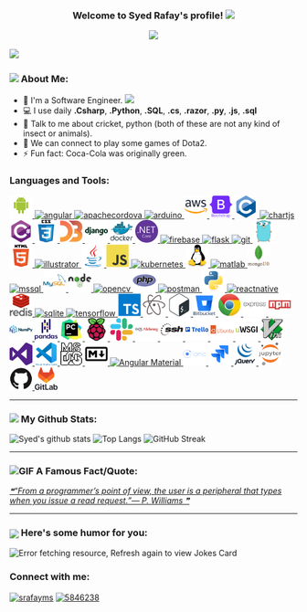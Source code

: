 <h3 align="center">
  Welcome to Syed Rafay's profile!
  <img src="https://media.giphy.com/media/hvRJCLFzcasrR4ia7z/giphy.gif" width="28">
</h3>

<p align="center">
  <img src="https://readme-typing-svg.herokuapp.com/?lines=Always+learning+new+things;Masters+in+Information+Technology;Full+Stack+Web+and+app+developer&font=Fira%20Code&center=true&width=440&height=45&color=f75c7e&vCenter=true&size=22">
</p>

![](https://camo.githubusercontent.com/992babdffd8c74a1502de375fbdf7e4d54773242/68747470733a2f2f6d656469612e67697068792e636f6d2f6d656469612f53576f536b4e36447854737a71494b4571762f67697068792e676966)

### <img src="https://github.com/TheDudeThatCode/TheDudeThatCode/blob/master/Assets/Developer.gif" width="45px"> About Me:
- 🏦 I'm a Software Engineer.
      <img src="https://media.giphy.com/media/WUlplcMpOCEmTGBtBW/giphy.gif" width="30">
- 💻 I use daily **.Csharp**, **.Python**, **.SQL**, **.cs**, **.razor**, **.py**, **.js**, **.sql**
- 💬 Talk to me about cricket, python (both of these are not any kind of insect or animals).
- 👯 We can connect to play some games of Dota2.
- ⚡ Fun fact: Coca-Cola was originally green.

<h3 align="left">Languages and Tools:</h3>
<p align="left">
  <a href="https://developer.android.com" target="_blank"> <img src="https://raw.githubusercontent.com/devicons/devicon/master/icons/android/android-original-wordmark.svg" alt="android" width="40" height="40"/> </a>
  <a href="https://angular.io" target="_blank"> <img src="https://angular.io/assets/images/logos/angular/angular.svg" alt="angular" width="40" height="40"/> </a>
  <a href="https://cordova.apache.org/" target="_blank"> <img src="https://www.vectorlogo.zone/logos/apache_cordova/apache_cordova-icon.svg" alt="apachecordova" width="40" height="40"/> </a>
  <a href="https://www.arduino.cc/" target="_blank"> <img src="https://cdn.worldvectorlogo.com/logos/arduino-1.svg" alt="arduino" width="40" height="40"/> </a>
  <a href="https://aws.amazon.com" target="_blank"> <img src="https://raw.githubusercontent.com/devicons/devicon/master/icons/amazonwebservices/amazonwebservices-original-wordmark.svg" alt="aws" width="40" height="40"/> </a>
  <a href="https://getbootstrap.com" target="_blank"> <img src="https://raw.githubusercontent.com/devicons/devicon/master/icons/bootstrap/bootstrap-plain-wordmark.svg" alt="bootstrap" width="40" height="40"/> </a>
  <a href="https://www.cprogramming.com/" target="_blank"> <img src="https://raw.githubusercontent.com/devicons/devicon/master/icons/c/c-original.svg" alt="c" width="40" height="40"/> </a>
  <a href="https://www.chartjs.org" target="_blank"> <img src="https://www.chartjs.org/media/logo-title.svg" alt="chartjs" width="40" height="40"/> </a>
  <a href="https://www.w3schools.com/cs/" target="_blank"> <img src="https://raw.githubusercontent.com/devicons/devicon/master/icons/csharp/csharp-original.svg" alt="csharp" width="40" height="40"/> </a>
  <a href="https://www.w3schools.com/css/" target="_blank"> <img src="https://raw.githubusercontent.com/devicons/devicon/master/icons/css3/css3-original-wordmark.svg" alt="css3" width="40" height="40"/> </a>
  <a href="https://d3js.org/" target="_blank"> <img src="https://raw.githubusercontent.com/devicons/devicon/master/icons/d3js/d3js-original.svg" alt="d3js" width="40" height="40"/> </a>
  <a href="https://www.djangoproject.com/" target="_blank"> <img src="https://raw.githubusercontent.com/devicons/devicon/master/icons/django/django-plain-wordmark.svg" alt="django" width="40" height="40"/> </a>
  <a href="https://www.docker.com/" target="_blank"> <img src="https://raw.githubusercontent.com/devicons/devicon/master/icons/docker/docker-original-wordmark.svg" alt="docker" width="40" height="40"/> </a>
  <a href="https://dotnet.microsoft.com/" target="_blank"> <img src="https://raw.githubusercontent.com/devicons/devicon/master/icons/dotnetcore/dotnetcore-original.svg" alt="dotnet core" width="40" height="40"/> </a>
  <a href="https://firebase.google.com/" target="_blank"> <img src="https://www.vectorlogo.zone/logos/firebase/firebase-icon.svg" alt="firebase" width="40" height="40"/> </a>
  <a href="https://flask.palletsprojects.com/" target="_blank"> <img src="https://www.vectorlogo.zone/logos/pocoo_flask/pocoo_flask-icon.svg" alt="flask" width="40" height="40"/> </a>
  <a href="https://git-scm.com/" target="_blank"> <img src="https://www.vectorlogo.zone/logos/git-scm/git-scm-icon.svg" alt="git" width="40" height="40"/> </a>
  <a href="https://golang.org" target="_blank"> <img src="https://raw.githubusercontent.com/devicons/devicon/master/icons/go/go-original.svg" alt="go" width="40" height="40"/> </a>
  <a href="https://www.w3.org/html/" target="_blank"> <img src="https://raw.githubusercontent.com/devicons/devicon/master/icons/html5/html5-original-wordmark.svg" alt="html5" width="40" height="40"/> </a>
  <a href="https://www.adobe.com/in/products/illustrator.html" target="_blank"> <img src="https://www.vectorlogo.zone/logos/adobe_illustrator/adobe_illustrator-icon.svg" alt="illustrator" width="40" height="40"/> </a>
  <a href="https://www.java.com" target="_blank"> <img src="https://raw.githubusercontent.com/devicons/devicon/master/icons/java/java-original.svg" alt="java" width="40" height="40"/> </a>
  <a href="https://developer.mozilla.org/en-US/docs/Web/JavaScript" target="_blank"> <img src="https://raw.githubusercontent.com/devicons/devicon/master/icons/javascript/javascript-original.svg" alt="javascript" width="40" height="40"/> </a>
  <a href="https://kubernetes.io" target="_blank"> <img src="https://www.vectorlogo.zone/logos/kubernetes/kubernetes-icon.svg" alt="kubernetes" width="40" height="40"/> </a>
  <a href="https://www.linux.org/" target="_blank"> <img src="https://raw.githubusercontent.com/devicons/devicon/master/icons/linux/linux-original.svg" alt="linux" width="40" height="40"/> </a>
  <a href="https://www.mathworks.com/" target="_blank"> <img src="https://upload.wikimedia.org/wikipedia/commons/2/21/Matlab_Logo.png" alt="matlab" width="40" height="40"/> </a>
  <a href="https://www.mongodb.com/" target="_blank"> <img src="https://raw.githubusercontent.com/devicons/devicon/master/icons/mongodb/mongodb-original-wordmark.svg" alt="mongodb" width="40" height="40"/> </a>
  <a href="https://www.microsoft.com/en-us/sql-server" target="_blank"> <img src="https://www.svgrepo.com/show/303229/microsoft-sql-server-logo.svg" alt="mssql" width="40" height="40"/> </a>
  <a href="https://www.mysql.com/" target="_blank"> <img src="https://raw.githubusercontent.com/devicons/devicon/master/icons/mysql/mysql-original-wordmark.svg" alt="mysql" width="40" height="40"/> </a>
  <a href="https://nodejs.org" target="_blank"> <img src="https://raw.githubusercontent.com/devicons/devicon/master/icons/nodejs/nodejs-original-wordmark.svg" alt="nodejs" width="40" height="40"/> </a>
  <a href="https://opencv.org/" target="_blank"> <img src="https://www.vectorlogo.zone/logos/opencv/opencv-icon.svg" alt="opencv" width="40" height="40"/> </a>
  <a href="https://www.php.net" target="_blank"> <img src="https://raw.githubusercontent.com/devicons/devicon/master/icons/php/php-original.svg" alt="php" width="40" height="40"/> </a>
  <a href="https://postman.com" target="_blank"> <img src="https://www.vectorlogo.zone/logos/getpostman/getpostman-icon.svg" alt="postman" width="40" height="40"/> </a>
  <a href="https://www.python.org" target="_blank"> <img src="https://raw.githubusercontent.com/devicons/devicon/master/icons/python/python-original.svg" alt="python" width="40" height="40"/> </a>
  <a href="https://reactnative.dev/" target="_blank"> <img src="https://reactnative.dev/img/header_logo.svg" alt="reactnative" width="40" height="40"/> </a>
  <a href="https://redis.io" target="_blank"> <img src="https://raw.githubusercontent.com/devicons/devicon/master/icons/redis/redis-original-wordmark.svg" alt="redis" width="40" height="40"/> </a>
  <a href="https://www.sqlite.org/" target="_blank"> <img src="https://www.vectorlogo.zone/logos/sqlite/sqlite-icon.svg" alt="sqlite" width="40" height="40"/> </a>
  <a href="https://www.tensorflow.org" target="_blank"> <img src="https://www.vectorlogo.zone/logos/tensorflow/tensorflow-icon.svg" alt="tensorflow" width="40" height="40"/> </a>
  <a href="https://www.typescriptlang.org/" target="_blank"> <img src="https://raw.githubusercontent.com/devicons/devicon/master/icons/typescript/typescript-original.svg" alt="typescript" width="40" height="40"/> </a>
  <a href="https://atom.io/" target="_blank"> <img src="https://raw.githubusercontent.com/devicons/devicon/master/icons/atom/atom-original.svg" alt="atom" width="40" height="40"/> </a>
  <a href="https://www.gnu.org/software/bash/" target="_blank"> <img src="https://raw.githubusercontent.com/devicons/devicon/master/icons/bash/bash-original.svg" alt="bash" width="40" height="40"/> </a>
  <a href="https://bitbucket.org/product" target="_blank"> <img src="https://raw.githubusercontent.com/devicons/devicon/master/icons/bitbucket/bitbucket-original-wordmark.svg" alt="bitbucket" width="40" height="40"/> </a>
  <a href="https://www.google.com.au/intl/en_au/chrome/" target="_blank"> <img src="https://raw.githubusercontent.com/devicons/devicon/master/icons/chrome/chrome-original.svg" alt="chrome" width="40" height="40"/> </a>
  <a href="https://expressjs.com/" target="_blank"> <img src="https://raw.githubusercontent.com/devicons/devicon/master/icons/express/express-original-wordmark.svg" alt="express" width="40" height="40"/> </a>
   <a href="https://www.npmjs.com/" target="_blank"> <img src="https://raw.githubusercontent.com/devicons/devicon/master/icons/npm/npm-original-wordmark.svg" alt="npm" width="40" height="40"/> </a>
  <a href="https://numpy.org/" target="_blank"> <img src="https://raw.githubusercontent.com/devicons/devicon/master/icons/numpy/numpy-original-wordmark.svg" alt="numpy" width="40" height="40"/> </a>
  <a href="https://pandas.pydata.org/" target="_blank"> <img src="https://raw.githubusercontent.com/devicons/devicon/master/icons/pandas/pandas-original-wordmark.svg" alt="pandas" width="40" height="40"/> </a>
  <a href="https://www.jetbrains.com/pycharm/" target="_blank"> <img src="https://raw.githubusercontent.com/devicons/devicon/master/icons/pycharm/pycharm-original.svg" alt="pycharm" width="40" height="40"/> </a>
  <a href="https://www.raspberrypi.org/" target="_blank"> <img src="https://raw.githubusercontent.com/devicons/devicon/master/icons/raspberrypi/raspberrypi-original.svg" alt="Raspberrypie" width="40" height="40"/> </a>
  <a href="https://slack.com/intl/en-au/" target="_blank"> <img src="https://raw.githubusercontent.com/devicons/devicon/master/icons/slack/slack-original.svg" alt="Slack" width="40" height="40"/> </a>
  <a href="https://www.sqlalchemy.org/" target="_blank"> <img src="https://raw.githubusercontent.com/devicons/devicon/master/icons/sqlalchemy/sqlalchemy-original-wordmark.svg" alt="SQL Alchemy" width="40" height="40"/> </a>
  <a href="https://www.ssh.com/academy/ssh" target="_blank"> <img src="https://raw.githubusercontent.com/devicons/devicon/master/icons/ssh/ssh-original-wordmark.svg" alt="SSH" width="40" height="40"/> </a>
  <a href="https://trello.com/home" target="_blank"> <img src="https://raw.githubusercontent.com/devicons/devicon/master/icons/trello/trello-plain-wordmark.svg" alt="Trello" width="40" height="40"/> </a>
  <a href="https://ubuntu.com/" target="_blank"> <img src="https://raw.githubusercontent.com/devicons/devicon/master/icons/ubuntu/ubuntu-plain-wordmark.svg" alt="Ubuntu" width="40" height="40"/> </a>
  <a href="https://uwsgi-docs.readthedocs.io/en/latest/" target="_blank"> <img src="https://raw.githubusercontent.com/devicons/devicon/master/icons/uwsgi/uwsgi-original.svg" alt="uWSGI" width="40" height="40"/> </a>
  <a href="https://www.vim.org/" target="_blank"> <img src="https://raw.githubusercontent.com/devicons/devicon/master/icons/vim/vim-original.svg" alt="Vim" width="40" height="40"/> </a>
  <a href="https://visualstudio.microsoft.com/" target="_blank"> <img src="https://raw.githubusercontent.com/devicons/devicon/master/icons/visualstudio/visualstudio-plain.svg" alt="Visual Studio" width="40" height="40"/> </a>
  <a href="https://code.visualstudio.com/" target="_blank"> <img src="https://raw.githubusercontent.com/devicons/devicon/master/icons/vscode/vscode-original-wordmark.svg" alt="Visual Studio Code" width="40" height="40"/> </a>
  <a href="https://winworldpc.com/product/ms-dos/1x" target="_blank"> <img src="https://raw.githubusercontent.com/devicons/devicon/master/icons/msdos/msdos-line.svg" alt="MSDos" width="40" height="40"/> </a>
  <a href="https://www.markdownguide.org/" target="_blank"> <img src="https://raw.githubusercontent.com/devicons/devicon/master/icons/markdown/markdown-original.svg" alt="Markdown" width="40" height="40"/> </a>
  <a href="https://material.angular.io/" target="_blank"> <img src="https://camo.githubusercontent.com/c5b95fc653e7928d7277fa065cd098187cb9b7ea2d4d976cef5215a0676d2424/68747470733a2f2f63646e2e6a7364656c6976722e6e65742f67682f616e67756c61722d6d6174657269616c2d657874656e73696f6e732f7061676573406d61737465722f6173736574732f616e67756c61722d6d6174657269616c2d657874656e73696f6e732d6c6f676f2e706e67" alt="Angular Material" width="40" height="40"/> </a>
  <a href="https://ionicframework.com/" target="_blank"> <img src="https://raw.githubusercontent.com/devicons/devicon/master/icons/ionic/ionic-original-wordmark.svg" alt="Ionic" width="40" height="40"/> </a>
  <a href="https://www.atlassian.com/software/jira" target="_blank"> <img src="https://raw.githubusercontent.com/devicons/devicon/master/icons/jira/jira-original.svg" alt="JIRA" width="40" height="40"/> </a>
  <a href="https://jquery.com/" target="_blank"> <img src="https://raw.githubusercontent.com/devicons/devicon/master/icons/jquery/jquery-original-wordmark.svg" alt="jQuery" width="40" height="40"/> </a>
  <a href="https://jupyter.org/" target="_blank"> <img src="https://raw.githubusercontent.com/devicons/devicon/master/icons/jupyter/jupyter-original-wordmark.svg" alt="Jupyter" width="40" height="40"/> </a>
  <a href="https://github.com/" target="_blank"> <img src="https://raw.githubusercontent.com/devicons/devicon/master/icons/github/github-original.svg" alt="Github" width="40" height="40"/> </a>
  <a href="https://about.gitlab.com/" target="_blank"> <img src="https://raw.githubusercontent.com/devicons/devicon/master/icons/gitlab/gitlab-original-wordmark.svg" alt="Gitlab" width="40" height="40"/> </a>

</p>

---
### <img src='https://media1.giphy.com/media/du3J3cXyzhj75IOgvA/giphy.gif?cid=ecf05e47x2g034i9pzwtzzsd3xgg2w9nr94t4tflbbgo3008&rid=giphy.gif' width='25px'> My Github Stats:
![Syed's github stats](https://github-readme-stats-git-masterrstaa-rickstaa.vercel.app/api?username=srafay&show_icons=true&title_color=ffc857&icon_color=8ac926&text_color=daf7dc&bg_color=151515&hide=&count_private=true&include_all_commits=true)
![Top Langs](https://github-readme-stats-git-masterrstaa-rickstaa.vercel.app/api/top-langs/?username=srafay&langs_count=8&layout=compact&text_color=daf7dc&bg_color=151515&hide=css,html)
![GitHub Streak](https://github-readme-streak-stats.herokuapp.com/?user=srafay&theme=dark)


---

### <img alt="GIF" src="https://github.com/TheDudeThatCode/TheDudeThatCode/blob/master/Assets/hmm.gif" width="20vw" /> A Famous Fact/Quote:
<a href="https://github.com/marketplace/actions/quote-readme">
<!--STARTS_HERE_QUOTE_README-->
<i>❝“From a programmer’s point of view, the user is a peripheral that types when you issue a read request.”— P. Williams   ❞</i>
<!--ENDS_HERE_QUOTE_README-->
</a>

---

### <img align ='center' src='https://media2.giphy.com/media/UQDSBzfyiBKvgFcSTw/giphy.gif?cid=ecf05e47p3cd513axbek3f56ti3jzizq8hincw20jauyyfyw&rid=giphy.gif' width ='29px'> Here's some humor for you:
<img src="https://readme-jokes.vercel.app/api" alt="Error fetching resource, Refresh again to view Jokes Card" />

<h3 align="left">Connect with me:</h3>
<p align="left">
<a href="https://linkedin.com/in/srafayms" target="blank"><img align="center" src="https://raw.githubusercontent.com/rahuldkjain/github-profile-readme-generator/master/src/images/icons/Social/linked-in-alt.svg" alt="srafayms" height="30" width="40" /></a>
<a href="https://stackoverflow.com/users/5846238" target="blank"><img align="center" src="https://raw.githubusercontent.com/rahuldkjain/github-profile-readme-generator/master/src/images/icons/Social/stack-overflow.svg" alt="5846238" height="30" width="40" /></a>
</p>
